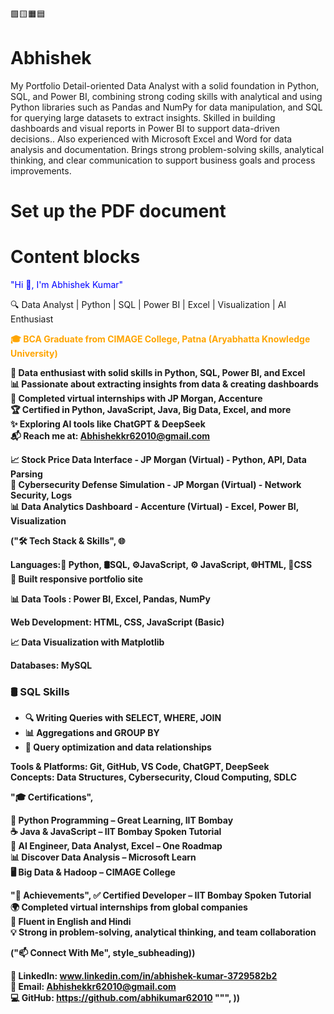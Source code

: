 🟩🟨🟧🟦
# Abhishek
My Portfolio
Detail-oriented Data Analyst with a solid foundation in Python, SQL, and Power BI, combining strong coding skills with analytical and 
using Python libraries such as Pandas and NumPy for data manipulation, and SQL for querying large datasets to extract insights. Skilled in 
building dashboards and visual reports in Power BI to support data-driven decisions.. Also experienced with Microsoft Excel and Word for 
data analysis and documentation. Brings strong problem-solving skills, analytical thinking, and clear communication to support business 
goals and process improvements.

# Set up the PDF document

# Content blocks

<p style="color:blue"> "Hi 👋, I'm Abhishek Kumar" </p>

🔍 Data Analyst | Python | SQL | Power BI | Excel | Visualization | AI Enthusiast


<p style="color:orange"><b>🎓 BCA Graduate from CIMAGE College, Patna (Aryabhatta Knowledge University)<br/></p>

🧠 Data enthusiast with solid skills in Python, SQL, Power BI, and Excel<br/>
📊 Passionate about extracting insights from data & creating dashboards<br/>
💼 Completed virtual internships with JP Morgan, Accenture<br/>
🏆 Certified in Python, JavaScript, Java, Big Data, Excel, and more<br/>
✨ Exploring AI tools like ChatGPT & DeepSeek<br/>
📬 Reach me at: Abhishekkr62010@gmail.com



📈 Stock Price Data Interface - JP Morgan (Virtual) - Python, API, Data Parsing<br/>
🔐 Cybersecurity Defense Simulation - JP Morgan (Virtual) - Network Security, Logs<br/>
📊 Data Analytics Dashboard - Accenture (Virtual) - Excel, Power BI, Visualization


("🛠️ Tech Stack & Skills", 
🌐
>

Languages:🐍 Python, 🛢️SQL, ⚙️JavaScript, ⚙️ JavaScript, 🌐HTML, 🎨CSS <br/>
🧱 Built responsive portfolio site

📊 Data Tools : Power BI, Excel, Pandas, NumPy<br/>

Web Development: HTML, CSS, JavaScript (Basic)<br/>

 📈 Data Visualization with Matplotlib

Databases: MySQL<br/>
### 🛢️ SQL Skills
- 🔍 Writing Queries with SELECT, WHERE, JOIN
- 📊 Aggregations and GROUP BY
- 🧾 Query optimization and data relationships

Tools & Platforms: Git, GitHub, VS Code, ChatGPT, DeepSeek<br/>
Concepts: Data Structures, Cybersecurity, Cloud Computing, SDLC


"🎓 Certifications",

🐍 Python Programming – Great Learning, IIT Bombay<br/>
☕ Java & JavaScript – IIT Bombay Spoken Tutorial<br/>
🧠 AI Engineer, Data Analyst, Excel – One Roadmap<br/>
📊 Discover Data Analysis – Microsoft Learn<br/>
🖥️ Big Data & Hadoop – CIMAGE College


"🏅 Achievements", 
✅ Certified Developer – IIT Bombay Spoken Tutorial<br/>
🌍 Completed virtual internships from global companies<br/>
💬 Fluent in English and Hindi<br/>
💡 Strong in problem-solving, analytical thinking, and team collaboration


("📫 Connect With Me", style_subheading))

🔗 LinkedIn: www.linkedin.com/in/abhishek-kumar-3729582b2<br/>
📧 Email: Abhishekkr62010@gmail.com<br/>
💻 GitHub: https://github.com/abhikumar62010
""", ))


